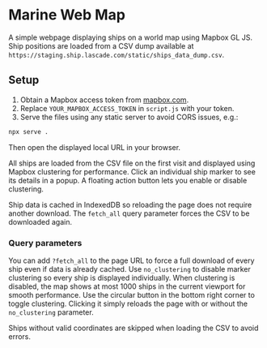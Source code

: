 # Marine Web Map

A simple webpage displaying ships on a world map using Mapbox GL JS. Ship
positions are loaded from a CSV dump available at
`https://staging.ship.lascade.com/static/ships_data_dump.csv`.

## Setup

1. Obtain a Mapbox access token from [mapbox.com](https://mapbox.com/).
2. Replace `YOUR_MAPBOX_ACCESS_TOKEN` in `script.js` with your token.
3. Serve the files using any static server to avoid CORS issues, e.g.:

```bash
npx serve .
```

Then open the displayed local URL in your browser.

All ships are loaded from the CSV file on the first visit and displayed using Mapbox clustering for performance. Click an individual ship marker to see its details in a popup.
A floating action button lets you enable or disable clustering.

Ship data is cached in IndexedDB so reloading the page does not require another download. The `fetch_all` query parameter forces the CSV to be downloaded again.

### Query parameters

You can add `?fetch_all` to the page URL to force a full download of every ship even if data is already cached.
Use `no_clustering` to disable marker clustering so every ship is displayed individually.
When clustering is disabled, the map shows at most 1000 ships in the current viewport for smooth performance.
Use the circular button in the bottom right corner to toggle clustering. Clicking it simply reloads the page with or without the `no_clustering` parameter.

Ships without valid coordinates are skipped when loading the CSV to avoid errors.
